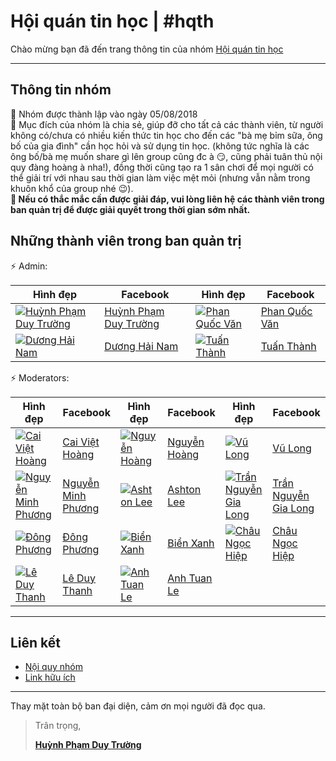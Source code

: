 # Hội quán tin học \| \#hqth

Chào mừng bạn đã đến trang thông tin của nhóm [Hội quán tin học](https://fb.com/groups/hoiquantinhoc/)

---

## Thông tin nhóm

:small_orange_diamond: Nhóm được thành lập vào ngày 05/08/2018  
:small_orange_diamond: Mục đích của nhóm là chia sẻ, giúp đỡ cho tất cả các thành viên, từ người không có/chưa có nhiều kiến thức tin học cho đến các "bà mẹ bỉm sữa, ông bố của gia đình" cần học hỏi và sử dụng tin học. (không tức nghĩa là các ông bố/bà mẹ muốn share gì lên group cũng đc à :smirk:, cũng phải tuân thủ nội quy đàng hoàng à nha!), đồng thời cũng tạo ra 1 sân chơi để mọi người có thể giải trí với nhau sau thời gian làm việc mệt mỏi (nhưng vẫn nằm trong khuôn khổ của group nhé :wink:).  
**:small_orange_diamond: Nếu có thắc mắc cần được giải đáp, vui lòng liên hệ các thành viên trong ban quản trị để được giải quyết trong thời gian sớm nhất.**

## Những thành viên trong ban quản trị

:zap: Admin\:  

Hình đẹp | Facebook | Hình đẹp | Facebook
---------|----------|----------|---------
[![Huỳnh Phạm Duy Trường](https://graph.facebook.com/100003406471977/picture?redirect=true)](https://www.facebook.com/100003406471977) | [Huỳnh Phạm Duy Trường](https://www.facebook.com/100003406471977) | [![Phan Quốc Văn](https://graph.facebook.com/100000255969597/picture?redirect=true)](https://www.facebook.com/phanquocvan) | [Phan Quốc Văn](https://www.facebook.com/phanquocvan)
[![Dương Hải Nam](https://graph.facebook.com/100003601445063/picture?redirect=true)](https://www.facebook.com/duonghai.nam.1980) | [Dương Hải Nam](https://www.facebook.com/duonghai.nam.1980) | [![Tuấn Thành](https://graph.facebook.com/100001411920008/picture?redirect=true)](https://www.facebook.com/tuanthanh1502) | [Tuấn Thành](https://www.facebook.com/tuanthanh1502)

:zap: Moderators\:

Hình đẹp | Facebook | Hình đẹp | Facebook | Hình đẹp | Facebook
---------|----------|----------|----------|----------|---------
[![Cai Việt Hoàng](https://graph.facebook.com/100003134678287/picture?redirect=true)](https://www.facebook.com/cvhoangpt) | [Cai Việt Hoàng](https://www.facebook.com/cvhoangpt) | [![Nguyễn Hoàng](https://graph.facebook.com/100025632130254/picture?redirect=true)](https://www.facebook.com/hotrowindow) | [Nguyễn Hoàng](https://www.facebook.com/hotrowindow) | [![Vũ Long](https://graph.facebook.com/100013510368089/picture?redirect=true)](https://www.facebook.com/socbay66) | [Vũ Long](https://www.facebook.com/socbay66)
[![Nguyễn Minh Phương](https://graph.facebook.com/100003978645691/picture?redirect=true)](https://www.facebook.com/minhphuong.0210) | [Nguyễn Minh Phương](https://www.facebook.com/minhphuong.0210) | [![Ashton Lee](https://graph.facebook.com/100017002208953/picture?redirect=true)](https://www.facebook.com/AshtonLee.IT) | [Ashton Lee](https://www.facebook.com/AshtonLee.IT) | [![Trần Nguyễn Gia Long](https://graph.facebook.com/100015318524559/picture?redirect=true)](https://www.facebook.com/vuatrieunguyen) | [Trần Nguyễn Gia Long](https://www.facebook.com/vuatrieunguyen)
[![Đông Phương](https://graph.facebook.com/100003735621335/picture?redirect=true)](https://www.facebook.com/dongphuong2102) | [Đông Phương](https://www.facebook.com/dongphuong2102) | [![Biển Xanh](https://graph.facebook.com/100003922455895/picture?redirect=true)](https://www.facebook.com/bien.xanh.3158) | [Biển Xanh](https://www.facebook.com/bien.xanh.3158) | [![Châu Ngọc Hiệp](https://graph.facebook.com/100002894748236/picture?redirect=true)](https://www.facebook.com/hiepchau96) | [Châu Ngọc Hiệp](https://www.facebook.com/hiepchau96)
[![Lê Duy Thanh](https://graph.facebook.com/100000499607136/picture?redirect=true)](https://www.facebook.com/duythanh.le.182) | [Lê Duy Thanh](https://www.facebook.com/duythanh.le.182) | [![Anh Tuan Le](https://graph.facebook.com/100000136458267/picture?redirect=true)](https://www.facebook.com/anhtuanle.ktc) | [Anh Tuan Le](https://www.facebook.com/anhtuanle.ktc)

---

## Liên kết

+ [Nội quy nhóm](./noiquy)
+ [Link hữu ích](./linkhuuich)

---

Thay mặt toàn bộ ban đại diện, cảm ơn mọi người đã đọc qua.

> Trân trọng,  
>  
> **[Huỳnh Phạm Duy Trường](https://www.facebook.com/100003406471977)**